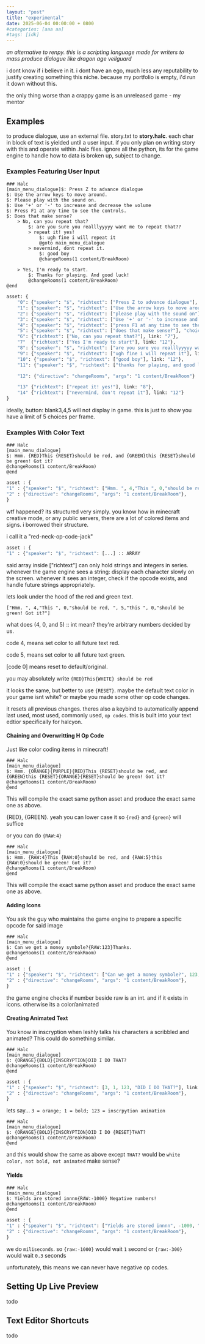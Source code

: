 ```yaml
---
layout: "post"
title: "experimental"
date: 2025-06-04 00:00:00 + 0800
#categories: [aaa aa]
#tags: [idk]
---
```


*an alternative to renpy. this is a scripting language made for writers to mass produce dialogue like dragon age veilguard*

i dont know if i believe in it. i dont have an ego, much less any reputability to justify creating something this niche. because my portfolio is empty, i'd run it down without this.

the only thing worse than a crappy game is an unreleased game - my mentor

## Examples

to produce dialogue, use an external file. story.txt to **story.halc**. each char in block of text is yielded until a user input. if you only plan on writing story with this and operate within .halc files. ignore all the python, its for the game engine to handle how to data is broken up, subject to change.

### Examples Featuring User Input
```
### Halc
[main_menu_dialogue]$: Press Z to advance dialogue
$: Use the arrow keys to move around.
$: Please play with the sound on.
$: Use '+' or '-' to increase and decrease the volume
$: Press F1 at any time to see the controls.
$: Does that make sense?
    > No, can you repeat that?
        $: are you sure you realllyyyyy want me to repeat that??
        > repeat it! yes!
            $: ugh fine i will repeat it
            @goto main_menu_dialogue
        > nevermind, dont repeat it.
            $: good boy
            @changeRooms(1 content/BreakRoom)

    > Yes, I'm ready to start.
        $: Thanks for playing. And good luck!
        @changeRooms(1 content/BreakRoom)
@end
```
```python
asset: {
    "0": {"speaker": "$", "richtext": ["Press Z to advance dialogue"], link: "1"},
    "1": {"speaker": "$", "richtext": ["Use the arrow keys to move around"], link: "2"},
    "2": {"speaker": "$", "richtext": ["please play with the sound on"], link : "3"},
    "3": {"speaker": "$", "richtext": ["Use '+' or '-' to increase and decrease the volume"], link: "4"},
    "4": {"speaker": "$", "richtext": ["press F1 at any time to see the controls"], link: "5"},
    "5": {"speaker": "$", "richtext": ["does that make sense?"], "choices": ["6", "7"]}
    "6": {"richtext": ["No, can you repeat that?"], link: "7"},
    "7"  {"richtext": ["Yes I'm ready to start"], link: "12"},
    "8": {"speaker": "$", "richtext": ["are you sure you realllyyyyy want me to repeat that??"], "choices" : ["13", "14"]},
    "9": {"speaker": "$", "richtext": ["ugh fine i will repeat it"], link: "1"},
    "10": {"speaker": "$", "richtext": ["good boy"], link: "12"},
    "11": {"speaker": "$", "richtext": ["thanks for playing, and good luck"], link, "12"},

    "12": {"directive": "changeRooms", "args": "1 content/BreakRoom"}

    "13" {"richtext": ["repeat it! yes!"], link: "8"},
    "14" {"richtext": ["nevermind, don't repeat it"], link: "12"}
}
```

ideally, button: blank3,4,5 will not display in game. this is just to show you have a limit of 5 choices per frame.

### Examples With Color Text
```
### Halc
[main_menu_dialogue]
$: Hmm. {RED}This {RESET}should be red, and {GREEN}this {RESET}should be green! Got it?
@changeRooms(1 content/BreakRoom)
@end
```
```python
asset : {
"1" : {"speaker": "$", "richtext": ["Hmm. ", 4,"This ", 0,"should be red, ", 5,"this ", 0,"should be green! Got it?"], link: "2"},
"2" : {"directive": "changeRooms", "args": "1 content/BreakRoom"},
}
```
wtf happened?
its structured very simply. you know how in minecraft creative mode, or any public servers, there are a lot of colored items and signs. i borrowed their structure.

i call it a "red-neck-op-code-jack"
```python
asset : {
"1" : {"speaker": "$", "richtext": [...] :: ARRAY
```
said array inside ["richtext"] can only hold strings and integers in series. whenever the game engine sees a string: display each character slowly on the screen. whenever it sees an integer, check if the opcode exists, and handle future strings appropriately.

lets look under the hood of the red and green text.
```
["Hmm. ", 4,"This ", 0,"should be red, ", 5,"this ", 0,"should be green! Got it?"]
```
what does (4, 0, and 5) :: int mean?
they're arbitrary numbers decided by us.

code 4, means set color to all future text red.

code 5, means set color to all future text green.

[code 0] means reset to default/original.

you may absolutely write `{RED}This{WHITE} should be red`

it looks the same, but better to use `{RESET}`. maybe the default text color in your game isnt white? or maybe you made some other op code changes.

it resets all previous changes. theres also a keybind to automatically append last used, most used, commonly used, `op codes`. this is built into your text edtior specifically for halcyon.

#### Chaining and Overwritting H Op Code
Just like color coding items in minecraft!
```
### Halc
[main_menu_dialogue]
$: Hmm. {ORANGE}{PURPLE}{RED}This {RESET}should be red, and {GREEN}this {RESET}{ORANGE}{RESET}should be green! Got it?
@changeRooms(1 content/BreakRoom)
@end
```
This will compile the exact same python asset and produce the exact same one as above.

{RED}, {GREEN}. yeah you can lower case it so `{red}` and `{green}` will suffice

or you can do `{RAW:4}`
```
### Halc
[main_menu_dialogue]
$: Hmm. {RAW:4}This {RAW:0}should be red, and {RAW:5}this {RAW:0}should be green! Got it?
@changeRooms(1 content/BreakRoom)
@end
```
This will compile the exact same python asset and produce the exact same one as above.


#### Adding Icons
You ask the guy who maintains the game engine to prepare a specific opcode for said image
```
### Halc
[main_menu_dialogue]
$: Can we get a money symbole?{RAW:123}Thanks.
@changeRooms(1 content/BreakRoom)
@end
```
```python
asset : {
"1" : {"speaker": "$", "richtext": ["Can we get a money symbole?", 123,"Thanks "], link: "2"},
"2" : {"directive": "changeRooms", "args": "1 content/BreakRoom"},
}
```
the game engine checks if number beside raw is an int. and if it exists in icons. otherwise its a color/animated

#### Creating Animated Text
You know in inscryption when leshly talks his characters a scribbled and animated? This could do something similar.
```
### Halc
[main_menu_dialogue]
$: {ORANGE}{BOLD}{INSCRYPTION}DID I DO THAT?
@changeRooms(1 content/BreakRoom)
@end
```
```python
asset : {
"1" : {"speaker": "$", "richtext": [3, 1, 123, "DID I DO THAT?"], link: "2"},
"2" : {"directive": "changeRooms", "args": "1 content/BreakRoom"},
}
```
lets say... `3 = orange; 1 = bold; 123 = inscrpytion animation`
```
### Halc
[main_menu_dialogue]
$: {ORANGE}{BOLD}{INSCRYPTION}DID I DO {RESET}THAT?
@changeRooms(1 content/BreakRoom)
@end
```
and this would show the same as above except `THAT?` would be `white color, not bold, not animated` make sense?

#### Yields
```
### Halc
[main_menu_dialogue]
$: Yields are stored innnn{RAW:-1000} Negative numbers!
@changeRooms(1 content/BreakRoom)
@end
```
```python
asset : {
"1" : {"speaker": "$", "richtext": ["Yields are stored innnn", -1000, "Negative numbers!"], link: "2"},
"2" : {"directive": "changeRooms", "args": "1 content/BreakRoom"},
}
```
we do `miliseconds`. so `{raw:-1000}` would wait `1` second or `{raw:-300}` would wait `0.3` seconds

unfortunately, this means we can never have negative op codes.

## Setting Up Live Preview
todo

## Text Editor Shortcuts
todo
